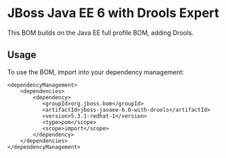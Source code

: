 JBoss Java EE 6 with Drools Expert
===================================

This BOM builds on the Java EE full profile BOM, adding Drools.
 
Usage
-----
 
To use the BOM, import into your dependency management:

    <dependencyManagement>
        <dependencies>
            <dependency>
               <groupId>org.jboss.bom</groupId>
               <artifactId>jboss-javaee-6.0-with-drools</artifactId>
               <version>5.3.1-redhat-1</version>
               <type>pom</scope>
               <scope>import</scope>
            </dependency>
        </dependencies>
    </dependencyManagement>

